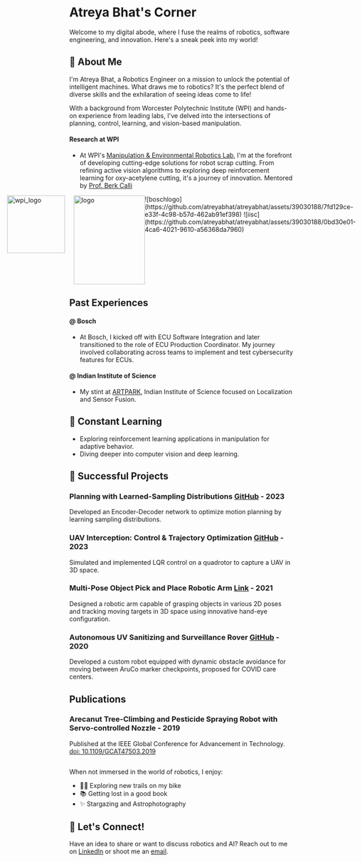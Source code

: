 # Atreya Bhat's Corner

Welcome to my digital abode, where I fuse the realms of robotics, software engineering, and innovation. Here's a sneak peek into my world!

## 🤖 About Me
I'm Atreya Bhat, a Robotics Engineer on a mission to unlock the potential of intelligent machines. What draws me to robotics? It's the perfect blend of diverse skills and the exhilaration of seeing ideas come to life!

With a background from Worcester Polytechnic Institute (WPI) and hands-on experience from leading labs, I've delved into the intersections of planning, control, learning, and vision-based manipulation.

#### Research at WPI
- At WPI's [Manipulation & Environmental Robotics Lab](https://wp.wpi.edu/merlab/), I'm at the forefront of developing cutting-edge solutions for robot scrap cutting. From refining active vision algorithms to exploring deep reinforcement learning for oxy-acetylene cutting, it's a journey of innovation. Mentored by [Prof. Berk Calli](https://berkcalli.com/)

<div style="display: flex; justify-content: center;">
    <img src="https://github.com/atreyabhat/atreyabhat/assets/39030188/84eaa637-7ad7-44d2-b5a1-2a8ef7f178bb" alt="wpi_logo" width="130" height="130" style="margin-right: 20px;">
    <img src="https://github.com/atreyabhat/atreyabhat/assets/39030188/25a2d719-cf2f-44d3-918d-88bae1bf82b4" alt="logo" width="160" height="200">
    ![boschlogo](https://github.com/atreyabhat/atreyabhat/assets/39030188/7fd129ce-e33f-4c98-b57d-462ab91ef398)
    ![iisc](https://github.com/atreyabhat/atreyabhat/assets/39030188/0bd30e01-4ca6-4021-9610-a56368da7960)
</div>

## Past Experiences 

#### @ Bosch
- At Bosch, I kicked off with ECU Software Integration and later transitioned to the role of ECU Production Coordinator. My journey involved collaborating across teams to implement and test cybersecurity features for ECUs.

#### @ Indian Institute of Science
- My stint at [ARTPARK](https://artpark.in/), Indian Institute of Science focused on Localization and Sensor Fusion.

## 🌱 Constant Learning
- Exploring reinforcement learning applications in manipulation for adaptive behavior.
- Diving deeper into computer vision and deep learning.

## 🔬 Successful Projects

### Planning with Learned-Sampling Distributions [GitHub](https://github.com/atreyabhat/LearnedSampling_CVAE/tree/main) - 2023
Developed an Encoder-Decoder network to optimize motion planning by learning sampling distributions.

### UAV Interception: Control & Trajectory Optimization [GitHub](https://github.com/atreyabhat/UAV-Interception) - 2023
Simulated and implemented LQR control on a quadrotor to capture a UAV in 3D space.

### Multi-Pose Object Pick and Place Robotic Arm [Link](https://drive.google.com/file/d/1LRGVmkzXYezZlSfqbuO5ebVDnbXRpKTM/view?usp=sharing) - 2021
Designed a robotic arm capable of grasping objects in various 2D poses and tracking moving targets in 3D space using innovative hand-eye configuration.

### Autonomous UV Sanitizing and Surveillance Rover [GitHub](https://github.com/atreyabhat/Aruco-Detector-and-Follower/tree/main) - 2020
Developed a custom robot equipped with dynamic obstacle avoidance for moving between AruCo marker checkpoints, proposed for COVID care centers.

## Publications

### Arecanut Tree-Climbing and Pesticide Spraying Robot with Servo-controlled Nozzle - 2019
Published at the IEEE Global Conference for Advancement in Technology. [doi: 10.1109/GCAT47503.2019](https://doi.org/10.1109/GCAT47503.2019.8978452)

##

When not immersed in the world of robotics, I enjoy:
- 🚴‍♂️ Exploring new trails on my bike
- 📚 Getting lost in a good book
- ✨ Stargazing and Astrophotography

## 💬 Let's Connect!
Have an idea to share or want to discuss robotics and AI? Reach out to me on [LinkedIn](https://linkedin.com/in/atreya-bhat) or shoot me an [email](mailto:agbhat@wpi.edu).

<!-- Feel free to add more sections, projects, or details as per your liking! -->
